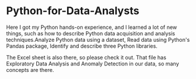 # Python-for-Data-Analysts
Here I got my Python hands-on experience, and I learned a lot of new things, such as how to describe Python data acquisition and analysis techniques.Analyze Python data using a dataset, Read data using Python's Pandas package, Identify and describe three Python libraries.

The Excel sheet is also there, so please check it out. That file has Exploratory Data Analysis and Anomaly Detection in our data, so many concepts are there.		
